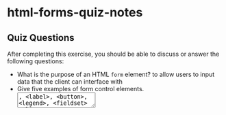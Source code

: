 # html-forms-quiz-notes

## Quiz Questions

After completing this exercise, you should be able to discuss or answer the following questions:

- What is the purpose of an HTML `form` element?
  to allow users to input data that the client can interface with
- Give five examples of form control elements.
  <textarea>, <label>, <button>, <legend>, <fieldset>
- Give three examples of `type` attribute values for HTML `<input>` elements.
  button, checkbox, color
- Is an HTML `<input>` element a block element or an inline element?
  inline

## Notes

All student notes should be written here.

How to write `Code Examples` in markdown

for JS:

```javascript
const data = 'Howdy';
```

for HTML:

```html
<div>
  <p>This is text content</p>
</div>
```

for CSS:

```css
div {
  width: 100%;
}
```
